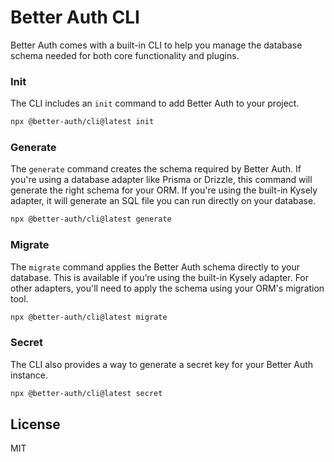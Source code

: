 # Better Auth CLI

Better Auth comes with a built-in CLI to help you manage the database schema needed for both core functionality and plugins.


### **Init**

The CLI includes an `init` command to add Better Auth to your project.

```bash title="terminal"
npx @better-auth/cli@latest init
```

### **Generate**

The `generate` command creates the schema required by Better Auth. If you're using a database adapter like Prisma or Drizzle, this command will generate the right schema for your ORM. If you're using the built-in Kysely adapter, it will generate an SQL file you can run directly on your database.

```bash title="terminal"
npx @better-auth/cli@latest generate
```

### **Migrate**

The `migrate` command applies the Better Auth schema directly to your database. This is available if you’re using the built-in Kysely adapter. For other adapters, you'll need to apply the schema using your ORM's migration tool.

```bash title="terminal"
npx @better-auth/cli@latest migrate
```

### **Secret**

The CLI also provides a way to generate a secret key for your Better Auth instance.

```bash title="terminal"
npx @better-auth/cli@latest secret
```


## License

MIT

